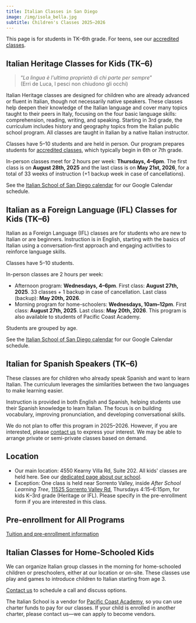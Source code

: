 ```yaml
---
title: Italian Classes in San Diego
image: /img/isola_bella.jpg
subtitle: Children's Classes 2025–2026
---
```


This page is for students in TK–6th grade. For teens, see our [accredited classes](/accredited-classes).

## Italian Heritage Classes for Kids (TK–6)

> “*La lingua è l'ultima proprietà di chi parte per sempre*”  
(Erri de Luca, I pesci non chiudono gli occhi)

Italian Heritage classes are designed for children who are already advanced or fluent in Italian, though not necessarily native speakers. These classes help deepen their knowledge of the Italian language and cover many topics taught to their peers in Italy, focusing on the four basic language skills: comprehension, reading, writing, and speaking. Starting in 3rd grade, the curriculum includes history and geography topics from the Italian public school program. All classes are taught in Italian by a native Italian instructor.

Classes have 5–10 students and are held in person. Our program prepares students for [accredited classes](/accredited-classes), which typically begin in 6th or 7th grade.

In-person classes meet for 2 hours per week: **Thursdays, 4–6pm**. The first class is on **August 28th, 2025** and the last class is on **May 21st, 2026**, for a total of 33 weeks of instruction (+1 backup week in case of cancellations).

See the [Italian School of San Diego calendar](/calendar) for our Google Calendar schedule.

## Italian as a Foreign Language (IFL) Classes for Kids (TK–6)

Italian as a Foreign Language (IFL) classes are for students who are new to Italian or are beginners. Instruction is in English, starting with the basics of Italian using a conversation-first approach and engaging activities to reinforce language skills.

Classes have 5–10 students.

In-person classes are 2 hours per week:

* Afternoon program: **Wednesdays, 4–6pm**. First class: **August 27th, 2025**. 33 classes + 1 backup in case of cancellation. Last class (backup): **May 20th, 2026**.
* Morning program for home-schoolers: **Wednesdays, 10am–12pm**. First class: **August 27th, 2025**. Last class: **May 20th, 2026**. This program is also available to students of Pacific Coast Academy.

Students are grouped by age.

See the [Italian School of San Diego calendar](/calendar) for our Google Calendar schedule.

## Italian for Spanish Speakers (TK–6)

These classes are for children who already speak Spanish and want to learn Italian. The curriculum leverages the similarities between the two languages to make learning easier.

Instruction is provided in both English and Spanish, helping students use their Spanish knowledge to learn Italian. The focus is on building vocabulary, improving pronunciation, and developing conversational skills.

We do not plan to offer this program in 2025–2026. However, if you are interested, please [contact us](/contact) to express your interest. We may be able to arrange private or semi-private classes based on demand.

## Location

* Our main location: 4550 Kearny Villa Rd, Suite 202. All kids' classes are held here. See our [dedicated page about our school](/location).
* Exception: One class is held near Sorrento Valley, inside *After School Learning Tree*, [11525 Sorrento Valley Rd](https://goo.gl/maps/y2M724uWRS7o3gwZ6), Thursdays 4:15–6:15pm, for kids K–3rd grade (Heritage or IFL). Please specify in the pre-enrollment form if you are interested in this class.

## Pre-enrollment for All Programs

<div class="tc">
<a href="/enroll" class="btn raise">Tuition and pre-enrollment information</a>
</div>

## Italian Classes for Home-Schooled Kids

We can organize Italian group classes in the morning for home-schooled children or preschoolers, either at our location or on-site. These classes use play and games to introduce children to Italian starting from age 3.

[Contact us](/contact) to schedule a call and discuss options.

The Italian School is a vendor for [Pacific Coast Academy](https://pacificcoastacademy.org/), so you can use charter funds to pay for our classes. If your child is enrolled in another charter, please contact us—we can apply to become vendors.
